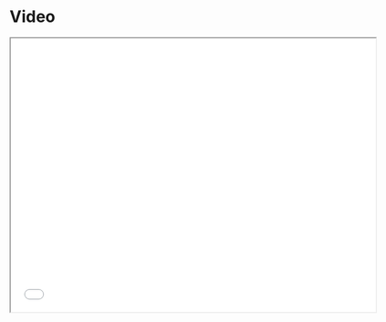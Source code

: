 <h1>Video</h1>
<iframe src="[https://drive.google.com/file/d/15qNrEXcwnz3VdCWLSC4zaM_c59ENcPdj/preview](https://drive.google.com/file/d/15qNrEXcwnz3VdCWLSC4zaM_c59ENcPdj/view?usp=sharing)https://drive.google.com/file/d/15qNrEXcwnz3VdCWLSC4zaM_c59ENcPdj/view?usp=sharing" width="640" height="480" allow="autoplay"></iframe>
